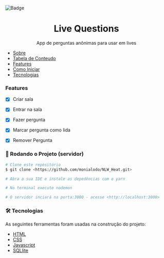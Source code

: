 
![Badge](https://img.shields.io/badge/NLW-LiveQuestion-blueviolet?style=for-the-badge&logo=appveyor) 

<h1 align="center">Live Questions</h1> 

<p align="center">App de perguntas anônimas para usar em lives </p>

   * [Sobre](#Sobre)
   * [Tabela de Conteudo](#tabela-de-conteudo)
   * [Features](#features)
   * [Como Iniciar](#rodando-o-projeto)
   * [Tecnologias](#tecnologias)


### Features

- [x] Criar sala
- [x] Entrar na sala
- [x] Fazer pergunta
- [x] Marcar pergunta como lida
- [x] Remover Pergunta


### 🎲 Rodando o Projeto (servidor)

```bash
# Clone este repositório
$ git clone <https://github.com/monialodo/NLW_Heat.git>

# Abra a sua IDE e instale as depedências com o yarn

# No terminal execute nodemon

# O servidor inciará na porta:3000 - acesse <http://localhost:3000>

```

### 🛠 Tecnologias

As seguintes ferramentas foram usadas na construção do projeto:

- [HTML](https://www.w3.org/html/)
- [CSS](https://www.w3.org/Style/CSS/Overview.en.html)
- [Javascript](https://www.javascript.com/)
- [SQLlite](https://www.sqlite.org/)
